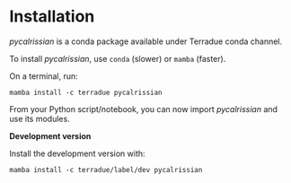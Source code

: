 # Installation

_pycalrissian_ is a conda package available under Terradue conda channel.

To install _pycalrissian_, use `conda` (slower) or `mamba` (faster).

On a terminal, run:

```
mamba install -c terradue pycalrissian
```

From your Python script/notebook, you can now import _pycalrissian_ and use its modules.

**Development version**

Install the development version with:

```
mamba install -c terradue/label/dev pycalrissian
```

